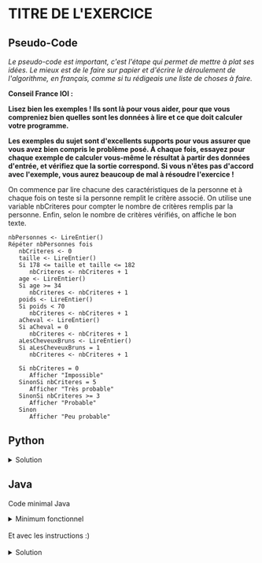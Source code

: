 # TITRE DE L'EXERCICE

## Pseudo-Code

_Le pseudo-code est important, c'est l'étape qui permet de mettre à plat ses idées. Le mieux est de le faire sur papier et d'écrire le déroulement de l'algorithme, en français, comme si tu rédigeais une liste de choses à faire._

**Conseil France IOI :**

**Lisez bien les exemples ! Ils sont là pour vous aider, pour que vous compreniez bien quelles sont les données à lire et ce que doit calculer votre programme.**

**Les exemples du sujet sont d'excellents supports pour vous assurer que vous avez bien compris le problème posé. À chaque fois, essayez pour chaque exemple de calculer vous-même le résultat à partir des données d'entrée, et vérifiez que la sortie correspond. Si vous n'êtes pas d'accord avec l'exemple, vous aurez beaucoup de mal à résoudre l'exercice !**

On commence par lire chacune des caractéristiques de la personne et à chaque fois on teste si la personne remplit le critère associé. On utilise une variable nbCriteres pour compter le nombre de critères remplis par la personne. Enfin, selon le nombre de critères vérifiés, on affiche le bon texte. 

```
nbPersonnes <- LireEntier()
Répéter nbPersonnes fois
   nbCriteres <- 0
   taille <- LireEntier()
   Si 178 <= taille et taille <= 182
      nbCriteres <- nbCriteres + 1
   age <- LireEntier()
   Si age >= 34
      nbCriteres <- nbCriteres + 1
   poids <- LireEntier()
   Si poids < 70
      nbCriteres <- nbCriteres + 1
   aCheval <- LireEntier()
   Si aCheval = 0
      nbCriteres <- nbCriteres + 1
   aLesCheveuxBruns <- LireEntier()
   Si aLesCheveuxBruns = 1
      nbCriteres <- nbCriteres + 1
   
   Si nbCriteres = 0
      Afficher "Impossible"
   SinonSi nbCriteres = 5
      Afficher "Très probable"
   SinonSi nbCriteres >= 3
      Afficher "Probable"
   Sinon
      Afficher "Peu probable"
```

## Python

<details>
  <summary>Solution</summary>

```Python
nbPersonnes = int(input())
for loop in range(nbPersonnes):
   nbCriteres = 0
   taille = int(input())
   if (178 <= taille) and (taille <= 182):
      nbCriteres = nbCriteres + 1
   age = int(input())
   if age >= 34:
      nbCriteres = nbCriteres + 1
   poids = int(input())
   if poids < 70:
      nbCriteres = nbCriteres + 1
   aCheval = int(input())
   if aCheval == 0:
      nbCriteres = nbCriteres + 1
   aLesCheveuxBruns = int(input())
   if aLesCheveuxBruns == 1:
      nbCriteres = nbCriteres + 1
   
   if nbCriteres == 0:
      print("Impossible")
   elif nbCriteres == 5:
      print("Très probable")
   elif nbCriteres >= 3:
      print("Probable")
   else:
      print("Peu probable")
```

</details>

## Java

Code minimal Java

<details>
  <summary>Minimum fonctionnel</summary>

```Java
  class Main {
    public static void main(String[] args) {
      // ton code ici
    }
  }
```

</details>

</br>
Et avec les instructions :)
</br>
</br>

<details>
  <summary>Solution</summary>


```Java
import algorea.Scanner;
class Main
{
   public static void main(String[] args)
   {
      Scanner entrée = new Scanner(System.in);
      int nbPersonnes = entrée.nextInt();
    
      for (int loop = 1; loop <= nbPersonnes; loop = loop + 1)
      {
         int taille = entrée.nextInt();
         int âge = entrée.nextInt();
         int poids = entrée.nextInt();
         int aCheval = entrée.nextInt();
         int aLesCheveuxBruns = entrée.nextInt();
         
         int nbCritères = 0;
         if((178 <= taille) && (taille <= 182))
         {
            nbCritères = nbCritères+ 1;
         }
         if(âge >= 34)
         {
            nbCritères = nbCritères+ 1;
         }
         if(poids < 70)
         {
            nbCritères = nbCritères+ 1;
         }
         if(aCheval == 0)
         {
            nbCritères = nbCritères+ 1;
         }
         if(aLesCheveuxBruns == 1)
         {
            nbCritères = nbCritères+ 1;
         }
           
         if(nbCritères == 0)
         {
            System.out.println("Impossible");
         }
         else if(nbCritères == 5)
         {
            System.out.println("Très probable");
         }
         else if(nbCritères >= 3)
         {
            System.out.println("Probable");
         }
         else
         {
            System.out.println("Peu probable");
         }
      }
   }
}
```

</details>
